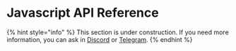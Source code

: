 # Javascript API Reference

{% hint style="info" %}
This section is under construction. If you need more information, you can ask in [Discord](https://discord.gg/X4uurfP) or [Telegram](https://t.me/witnetio).
{% endhint %}
